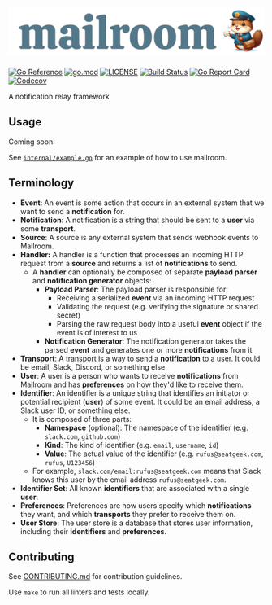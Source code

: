 # ![mailroom](./mailroom.png)

[![Go Reference](https://pkg.go.dev/badge/github.com/seatgeek/mailroom.svg?style=flat-square)](https://pkg.go.dev/github.com/seatgeek/mailroom)
[![go.mod](https://img.shields.io/github/go-mod/go-version/seatgeek/mailroom?style=flat-square)](go.mod)
[![LICENSE](https://img.shields.io/github/license/seatgeek/mailroom?style=flat-square)](LICENSE)
[![Build Status](https://img.shields.io/github/actions/workflow/status/seatgeek/mailroom/tests.yml?branch=main&style=flat-square)](https://github.com/seatgeek/mailroom/actions?query=workflow%3Atests+branch%3Amain)
[![Go Report Card](https://goreportcard.com/badge/github.com/seatgeek/mailroom?style=flat-square)](https://goreportcard.com/report/github.com/seatgeek/mailroom)
[![Codecov](https://img.shields.io/codecov/c/github/seatgeek/mailroom?style=flat-square)](https://codecov.io/gh/seatgeek/mailroom)

A notification relay framework

## Usage

Coming soon!

See [`internal/example.go`](./internal/example.go) for an example of how to use mailroom.

## Terminology

- **Event**: An event is some action that occurs in an external system that we want to send a **notification** for.
- **Notification**: A notification is a string that should be sent to a **user** via some **transport**.
- **Source**: A source is any external system that sends webhook events to Mailroom.
- **Handler:** A handler is a function that processes an incoming HTTP request from a **source** and returns a list of **notifications** to send.
  - A **handler** can optionally be composed of separate **payload parser** and **notification generator** objects:
    - **Payload Parser**: The payload parser is responsible for:
      - Receiving a serialized **event** via an incoming HTTP request
      - Validating the request (e.g. verifying the signature or shared secret)
      - Parsing the raw request body into a useful **event** object if the event is of interest to us
    - **Notification Generator**: The notification generator takes the parsed **event** and generates one or more **notifications** from it
- **Transport**: A transport is a way to send a **notification** to a user. It could be email, Slack, Discord, or something else.
- **User**: A user is a person who wants to receive **notifications** from Mailroom and has **preferences** on how they'd like to receive them.
- **Identifier**: An identifier is a unique string that identifies an initiator or potential recipient (**user**) of some event. It could be an email address, a Slack user ID, or something else.
  - It is composed of three parts:
    - **Namespace** (optional): The namespace of the identifier (e.g. `slack.com`, `github.com`)
    - **Kind**: The kind of identifier (e.g. `email`, `username`, `id`)
    - **Value**: The actual value of the identifier (e.g. `rufus@seatgeek.com`, `rufus`, `U123456`)
  - For example, `slack.com/email:rufus@seatgeek.com` means that Slack knows this user by the email address `rufus@seatgeek.com`.
- **Identifier Set**: All known **identifiers** that are associated with a single **user**.
- **Preferences**: Preferences are how users specify which **notifications** they want, and which **transports** they prefer to receive them on.
- **User Store**: The user store is a database that stores user information, including their **identifiers** and **preferences**.

## Contributing

See [CONTRIBUTING.md](./CONTRIBUTING.md) for contribution guidelines.

Use `make` to run all linters and tests locally.

